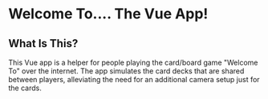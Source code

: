 # Welcome To.... The Vue App!

## What Is This?

This Vue app is a helper for people playing the card/board game "Welcome To" over the internet. The app simulates the card decks that are shared between players, alleviating the need for an additional camera setup just for the cards.


